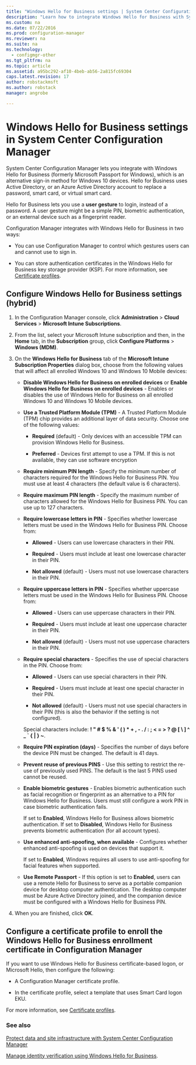 ```yaml
---
title: "Windows Hello for Business settings | System Center Configuration Manager"
description: "Learn how to integrate Windows Hello for Business with System Center Configuration Manager."
ms.custom: na
ms.date: 07/22/2016
ms.prod: configuration-manager
ms.reviewer: na
ms.suite: na
ms.technology:
  - configmgr-other
ms.tgt_pltfrm: na
ms.topic: article
ms.assetid: a95bc292-af10-4beb-ab56-2a815fc69304
caps.latest.revision: 17
author: robstackmsftms.author: robstackmanager: angrobe

---
```

# Windows Hello for Business settings in System Center Configuration Manager
System Center Configuration Manager lets you integrate with Windows Hello for Business (formerly Microsoft Passport for Windows), which is an alternative sign-in method for Windows 10 devices. Hello for Business uses Active Directory, or an Azure Active Directory account to replace a password, smart card, or virtual smart card.  

Hello for Business lets you use a **user gesture** to login, instead of a password. A user gesture might be a simple PIN, biometric authentication, or an external device such as a fingerprint reader.  

 Configuration Manager integrates with Windows Hello for Business in two ways:  

-   You can use Configuration Manager to control which gestures users can and cannot use to sign in.  

-   You can store authentication certificates in the Windows Hello for Business key storage provider (KSP). For more information, see [Certificate profiles](/sccm/protect/deploy-use/introduction-to-certificate-profiles.md).  

<!-- [cmshort](../../apps/deploy-use/includes/cmshort_md.md)] for domain-joined Windows 10 devices that run the Configuration Manager client. This configuration is described in [Configure Windows Hello for Business on domain-joined Windows 10 devices](#BKMK_Dom), below.!-->
<!-- When you are using Configuration Manager with Microsoft Intune (hybrid), you can configure these settings on Windows 10, and Windows 10 Mobile devices, but not on domain-joined devices that run the Configuration Manager client.-->    


## Configure Windows Hello for Business settings (hybrid)  

1.  In the Configuration Manager console, click **Administration** > **Cloud Services** > **Microsoft Intune Subscriptions**.  

3.  From the list, select your Microsoft Intune subscription and then, in the **Home** tab, in the **Subscription** group, click **Configure Platforms** > **Windows (MDM)**.  

4.  On the **Windows Hello for Business** tab of the **Microsoft Intune Subscription Properties** dialog box, choose from the following values that will affect all enrolled Windows 10 and Windows 10 Mobile devices:  

    -   **Disable Windows Hello for Business on enrolled devices** or **Enable Windows Hello for Business on enrolled devices** - Enables or disables the use of Windows Hello for Business on all enrolled Windows 10 and Windows 10 Mobile devices.  

    -   **Use a Trusted Platform Module (TPM)** - A Trusted Platform Module (TPM) chip provides an additional layer of data security. Choose one of the following values:  

        -   **Required** (default) - Only devices with an accessible TPM can provision Windows Hello for Business.  

        -   **Preferred** - Devices first attempt to use a TPM. If this is not available, they can use software encryption  

    -   **Require minimum PIN length** - Specify the minimum number of characters required for the Windows Hello for Business PIN. You must use at least 4 characters (the default value is 6 characters).  

    -   **Require maximum PIN length** - Specify the maximum number of characters allowed for the Windows Hello for Business PIN. You can use up to 127 characters.  

    -   **Require lowercase letters in PIN** - Specifies whether lowercase letters must be used  in the Windows Hello for Business PIN. Choose from:  

        -   **Allowed** - Users can use lowercase characters in their PIN.  

        -   **Required** - Users must include at least one lowercase character in their PIN.  

        -   **Not allowed** (default) - Users must not use lowercase characters in their PIN.  

    -   **Require uppercase letters in PIN** - Specifies whether uppercase letters must be used  in the Windows Hello for Business PIN. Choose from:  

        -   **Allowed** - Users can use uppercase characters in their PIN.  

        -   **Required** - Users must include at least one uppercase character in their PIN.  

        -   **Not allowed** (default) - Users must not use uppercase characters in their PIN.  

    -   **Require special characters** - Specifies the use of special characters in the PIN. Choose from:  

        -   **Allowed** - Users can use special characters in their PIN.  

        -   **Required** - Users must include at least one special character in their PIN.  

        -   **Not allowed** (default) - Users must not use special characters in their PIN (this is also the behavior if the setting is not configured).  

         Special characters include: **! " # $ % & ' ( ) \* + , - . / : ; < = > ? @ [ \ ] ^ _ ` { &#124; } ~**.  

    -   **Require PIN expiration (days)** - Specifies the number of days before the device PIN must be changed. The default is 41 days.  

    -   **Prevent reuse of previous PINS** - Use this setting to restrict the re-use of previously used PINS. The default is the last 5 PINS used cannot be reused.  

    -   **Enable biometric gestures** - Enables biometric authentication such as facial recognition or fingerprint as an alternative to a PIN for Windows Hello for Business. Users must still configure a work PIN in case biometric authentication fails.  

         If set to **Enabled**, Windows Hello for Business allows biometric authentication.  If set to **Disabled**, Windows Hello for Business prevents biometric authentication (for all account types).  

    -   **Use enhanced anti-spoofing, when available** - Configures whether enhanced anti-spoofing is used on devices that support it.  

         If set to **Enabled**, Windows requires all users to use anti-spoofing for facial features when supported.  

    -   **Use Remote Passport** - If this option is set to **Enabled**, users can use a remote Hello for Business to serve as a portable companion device for desktop computer authentication. The desktop computer must be Azure Active Directory joined, and the companion device must be configured with a Windows Hello for Business PIN.  

5.  When you are finished, click **OK**.  


<!-- ##  <a name="BKMK_Dom"></a> Configure Windows Hello for Business on domain-joined Windows 10 devices    -->
<!--You can control Windows Hello for Business settings on domain-joined Windows 10 devices in three ways:  -->

<!--- You can create and deploy a Windows Hello for Business Profile. This is the recommended approach.  -->
<!--- You can use group policy.  -->
<!--- You can use a PowerShell script.  -->

<!--Note that in addition to this configuration, you must also deploy a certificate profile, as described in [Configure a certificate profile](#BKMK_step2).  -->

<!--### Recommended approach -  Configure a Windows Hello for Business profile  -->

<!--In the admin console, under **Company Resource Access**, right-click **Windows Hello for Business Profiles** and choose **New** to start the profile wizard. Provide the settings requested by the wizard, review and confirm the settings on the last page, and click **Close**. Here's an example of what your settings might look like:  -->

<!-- ![Windows Hello for Business settings](../../protect/deploy-use/media/Hello-for-Business-settings.png)  -->

<!-- ### Configure Windows Hello for Business with Group Policy in Active Directory  -->

<!-- You can use an Active Directory Group Policy to configure your Windows 10 domain-joined devices to provision user Hello for Business credentials when a user logs to Windows:  -->  

<!--1.  On a Windows Server  computer, open Server Manager and navigate to **Tools** > **Group Policy Management**.    -->

<!--2.  In the **Group Policy Management** dialog box, expand the  domain in which you want to enable Automatic Workplace Join.    -->

<!--3.  Right-click **Group Policy Objects**, and then click **New**.  -->  

<!--4.  In the **New GPO** dialog box, enter a name for the new Group Policy object, such as **Enable Windows Hello for Business**, and then click **OK**.  -->  

<!--5.  In the **Group Policy Objects** node, right-click the object you just created, and then click **Edit**.    -->

<!--6.  In the **Group Policy Management Editor** dialog box, navigate to **Computer Configuration** > **Policies** > **Administrative Templates** > **Windows Components** > **Windows Hello for Business**.    -->

<!--7.  Right-click **Enable Windows Hello for Business** and then click **Edit**.  -->  

<!--8.  Select **Enabled**, click **Apply**, and then click **OK**.  -->  

<!-- You can now link the Group Policy object you just created to a location of your choice. For example:    -->

<!---   A specific Organizational Unit (OU) in AD where Windows 10 domain-joined computers will be located.    -->

<!---   A specific security group containing Windows 10 domain-joined computers that will be automatically registered with Azure AD.  -->  

<!--#### Configure Windows Hello for Business by deploying a PowerShell script with Configuration Manager    -->
<!--You can create and deploy the following PowerShell script by using Configuration Manager application management.  -->  

<!--```    -->
<!--powershell.exe -ExecutionPolicy Bypass -NoLogo -NoProfile -Command "& {New-ItemProperty "HKLM:\Software\Policies\Microsoft\PassportForWork" -Name "Enabled" -Value 1 -PropertyType "DWord" -Force}"   -->
<!--```  -->  

<!-- For more information about Configuration Manager application management, see [Deploy and manage applications with System Center Configuration Manager](../Topic/Deploy%20and%20manage%20applications%20with%20System%20Center%20Configuration%20Manager.md).  -->

## <a name="BKMK_step2"></a>Configure a certificate profile to enroll the Windows Hello for Business enrollment certificate in Configuration Manager  
 If you want to use Windows Hello for Business certificate-based logon, or Microsoft Hello, then configure the following:  

-   A Configuration Manager certificate profile.  

-   In the certificate profile, select a template that uses Smart Card logon EKU.  

 For more information, see [Certificate profiles](/sccm/protect/deploy-use/introduction-to-certificate-profiles.md).  

### See also  
 [Protect data and site infrastructure with System Center Configuration Manager](../../protect/understand/protect-data-and-site-infrastructure.md)

 [Manage identity verification using Windows Hello for Business](https://technet.microsoft.com/itpro/windows/keep-secure/manage-identity-verification-using-microsoft-passport).  

